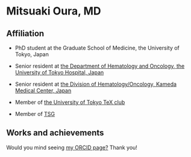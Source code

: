 # Mitsuaki Oura, MD

## Affiliation

- PhD student at the Graduate School of Medicine, the University of Tokyo, Japan

- Senior resident at [the Department of Hematology and Oncology, the University of Tokyo Hospital, Japan](https://www.u-tokyo-hemat.com/)

- Senior resident at [the Division of Hematology/Oncology, Kameda Medical Center, Japan](https://medical.kameda.com/general/medi_services/index_17.html)

- Member of [the University of Tokyo TeX club](https://ut-tex.org/)

- Member of [TSG](https://tsg.ne.jp/)

## Works and achievements

Would you mind seeing [my ORCID page?](https://orcid.org/0000-0002-4907-4647) Thank you!